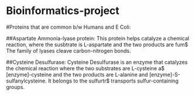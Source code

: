 # Bioinformatics-project
#Proteins that are common b/w Humans and E Coli:

##Aspartate Ammonia-lyase protein:
This protein helps catalyze a chemical reaction, where the susbtrate is L-aspartate and the two products are fum$
The family of lyases cleave carbon-nitrogen bonds.

##Cysteine Desulfurase:
Cysteine Desulfurase is an enzyme that catalyzes the chemical reaction where the two substrates are L-cysteine a$
[enzyme]-cysteine and the two products are L-alanine and [enzyme]-S-sulfanylcysteine. It belongs to the sulfurtr$
transports sulfur-containing groups.


